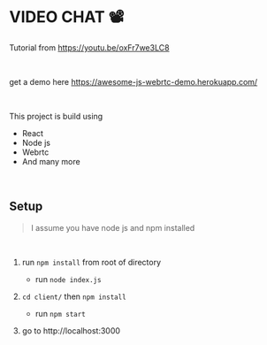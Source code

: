 # VIDEO CHAT 📽

Tutorial from https://youtu.be/oxFr7we3LC8

<br />

get a demo here https://awesome-js-webrtc-demo.herokuapp.com/

<br />

This project is build using

- React
- Node js
- Webrtc
- And many more

<br>

## Setup

> I assume you have node js and npm installed

<br />

1. run `npm install` from root of directory
   - run `node index.js`
2. `cd client/` then `npm install`
   - run  `npm start`

3. go to http://localhost:3000